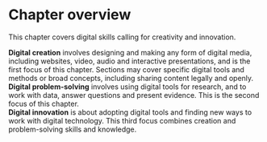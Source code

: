 # Chapter overview

This chapter covers digital skills calling for creativity and innovation.

**Digital creation** involves designing and making any form of digital media, including websites, video, audio and interactive presentations, and is the first focus of this chapter. Sections may cover specific digital tools and methods or broad concepts, including sharing content legally and openly.     
**Digital problem-solving** involves using digital tools for research, and to work with data, answer questions and present evidence. This is the second focus of this chapter.   
**Digital innovation** is about adopting digital tools and finding new ways to work with digital technology. This third focus combines creation and problem-solving skills and knowledge.
